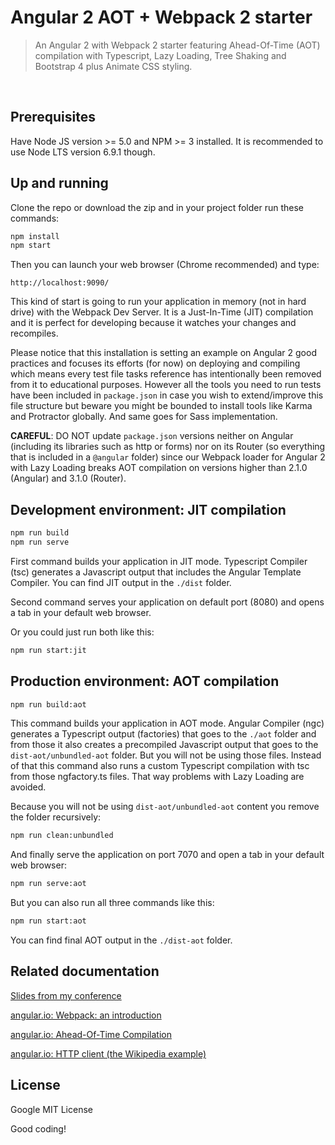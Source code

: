 # Angular 2 AOT + Webpack 2 starter
> An Angular 2 with Webpack 2 starter featuring Ahead-Of-Time (AOT) compilation with Typescript, Lazy Loading, Tree Shaking and Bootstrap 4 plus Animate CSS styling.

<br>

## Prerequisites
Have Node JS version >= 5.0 and NPM >= 3 installed. It is recommended to use Node LTS version 6.9.1 though.

## Up and running
Clone the repo or download the zip and in your project folder run these commands:
```bash
npm install
npm start
```
Then you can launch your web browser (Chrome recommended) and type:

`http://localhost:9090/`

This kind of start is going to run your application in memory (not in hard drive) with the Webpack Dev Server. It is a Just-In-Time (JIT) compilation and it is perfect for developing because it watches your changes and recompiles.

Please notice that this installation is setting an example on Angular 2 good practices and focuses its efforts (for now) on deploying and compiling which means every test file tasks reference has intentionally been removed from it to educational purposes. However all the tools you need to run tests have been included in `package.json` in case you wish to extend/improve this file structure but beware you might be bounded to install tools like Karma and Protractor globally. And same goes for Sass implementation.

**CAREFUL**: DO NOT update `package.json` versions neither on Angular (including its libraries such as http or forms) nor on its Router (so everything that is included in a `@angular` folder) since our Webpack loader for Angular 2 with Lazy Loading breaks AOT compilation on versions higher than 2.1.0 (Angular) and 3.1.0 (Router).

## Development environment: JIT compilation
```bash
npm run build
npm run serve
```
First command builds your application in JIT mode. Typescript Compiler (tsc) generates a Javascript output that includes the Angular Template Compiler. You can find JIT output in the `./dist` folder.

Second command serves your application on default port (8080) and opens a tab in your default web browser.

Or you could just run both like this:
```bash
npm run start:jit
```

## Production environment: AOT compilation
```bash
npm run build:aot
```
This command builds your application in AOT mode. Angular Compiler (ngc) generates a Typescript output (factories) that goes to the `./aot` folder and from those it also creates a precompiled Javascript output that goes to the `dist-aot/unbundled-aot` folder. But you will not be using those files. Instead of that this command also runs a custom Typescript compilation with tsc from those ngfactory.ts files. That way problems with Lazy Loading are avoided. 

Because you will not be using `dist-aot/unbundled-aot` content you remove the folder recursively:
```bash
npm run clean:unbundled
```
And finally serve the application on port 7070 and open a tab in your default web browser:
```bash
npm run serve:aot
```
But you can also run all three commands like this:
```bash
npm run start:aot
```
You can find final AOT output in the `./dist-aot` folder.
## Related documentation
[Slides from my conference](http://slides.com/agesteira/ng2-aot-wp2#/)

[angular.io: Webpack: an introduction](https://angular.io/docs/ts/latest/guide/webpack.html)

[angular.io: Ahead-Of-Time Compilation](https://angular.io/docs/ts/latest/cookbook/aot-compiler.html)

[angular.io: HTTP client (the Wikipedia example)](https://angular.io/docs/ts/latest/guide/server-communication.html#!#cors)

## License
Google MIT License

Good coding!

